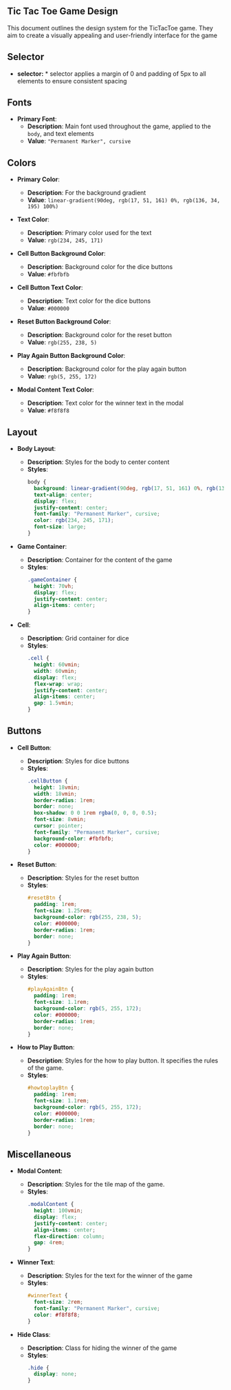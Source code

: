 ## Tic Tac Toe Game Design

This document outlines the design system for the TicTacToe game. They aim to create a visually appealing and user-friendly interface for the game

## Selector 

- **selector:** * selector applies a margin of 0 and padding of 5px to all elements to ensure consistent spacing

## Fonts

- **Primary Font**:
  - **Description**: Main font used throughout the game, applied to the `body`, and text elements
  - **Value**: `"Permanent Marker", cursive`

## Colors

- **Primary Color**: 
  - **Description**: For the background gradient
  - **Value**: `linear-gradient(90deg, rgb(17, 51, 161) 0%, rgb(136, 34, 195) 100%)`

- **Text Color**:
  - **Description**: Primary color used for the text
  - **Value**: `rgb(234, 245, 171)`

- **Cell Button Background Color**:
  - **Description**: Background color for the dice buttons
  - **Value**: `#fbfbfb`

- **Cell Button Text Color**:
  - **Description**: Text color for the dice buttons
  - **Value**: `#000000`

- **Reset Button Background Color**:
  - **Description**: Background color for the reset button
  - **Value**: `rgb(255, 238, 5)`

- **Play Again Button Background Color**:
  - **Description**: Background color for the play again button
  - **Value**: `rgb(5, 255, 172)`

- **Modal Content Text Color**:
  - **Description**: Text color for the winner text in the modal
  - **Value**: `#f8f8f8`

## Layout

- **Body Layout**:
  - **Description**: Styles for the body to center content
  - **Styles**:
    ```css
    body {
      background: linear-gradient(90deg, rgb(17, 51, 161) 0%, rgb(136, 34, 195) 100%);
      text-align: center;
      display: flex;
      justify-content: center;
      font-family: "Permanent Marker", cursive;
      color: rgb(234, 245, 171);
      font-size: large;
    }
    ```

- **Game Container**:
  - **Description**: Container for the content of the game
  - **Styles**:
    ```css
    .gameContainer {
      height: 70vh;
      display: flex;
      justify-content: center;
      align-items: center;
    }
    ```

- **Cell**:
  - **Description**: Grid container for dice
  - **Styles**:
    ```css
    .cell {
      height: 60vmin;
      width: 60vmin;
      display: flex;
      flex-wrap: wrap;
      justify-content: center;
      align-items: center;
      gap: 1.5vmin;
    }
    ```

## Buttons

- **Cell Button**:
  - **Description**: Styles for dice buttons
  - **Styles**:
    ```css
    .cellButton {
      height: 18vmin;
      width: 18vmin;
      border-radius: 1rem;
      border: none;
      box-shadow: 0 0 1rem rgba(0, 0, 0, 0.5);
      font-size: 8vmin;
      cursor: pointer;
      font-family: "Permanent Marker", cursive;
      background-color: #fbfbfb;
      color: #000000;
    }
    ```

- **Reset Button**:
  - **Description**: Styles for the reset button
  - **Styles**:
    ```css
    #resetBtn {
      padding: 1rem;
      font-size: 1.25rem;
      background-color: rgb(255, 238, 5);
      color: #000000;
      border-radius: 1rem;
      border: none;
    }
    ```

- **Play Again Button**:
  - **Description**: Styles for the play again button
  - **Styles**:
    ```css
    #playAgainBtn {
      padding: 1rem;
      font-size: 1.1rem;
      background-color: rgb(5, 255, 172);
      color: #000000;
      border-radius: 1rem;
      border: none;
    }
    ```

- **How to Play Button**:
  - **Description**: Styles for the how to play button. It specifies the rules of the game.
  - **Styles**:
    ```css
    #howtoplayBtn {
      padding: 1rem;
      font-size: 1.1rem;
      background-color: rgb(5, 255, 172);
      color: #000000;
      border-radius: 1rem;
      border: none;
    }
    ```

## Miscellaneous

- **Modal Content**:
  - **Description**: Styles for the tile map of the game.
  - **Styles**:
    ```css
    .modalContent {
      height: 100vmin;
      display: flex;
      justify-content: center;
      align-items: center;
      flex-direction: column;
      gap: 4rem;
    }
    ```

- **Winner Text**:
  - **Description**: Styles for the text for the winner of the game
  - **Styles**:
    ```css
    #winnerText {
      font-size: 2rem;
      font-family: "Permanent Marker", cursive;
      color: #f8f8f8;
    }
    ```

- **Hide Class**:
  - **Description**: Class for hiding the winner of the game
  - **Styles**:
    ```css
    .hide {
      display: none;
    }
    ```

